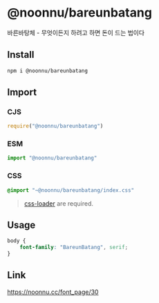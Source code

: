 # @noonnu/bareunbatang
바른바탕체 - 무엇이든지 하려고 하면 돈이 드는 법이다

## Install
```sh
npm i @noonnu/bareunbatang
```
## Import
### CJS
```js
require("@noonnu/bareunbatang")
```
### ESM
```js
import "@noonnu/bareunbatang"
```
### CSS 
```css
@import "~@noonnu/bareunbatang/index.css"
```
> [css-loader](https://github.com/webpack-contrib/css-loader) are required.

## Usage
```css
body {
    font-family: "BareunBatang", serif;
}
```

## Link
https://noonnu.cc/font_page/30